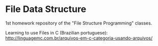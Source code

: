 # File Data Structure
1st homework repository of the "File Structure Programming" classes.

Learning to use Files in C (Brazilian portuguese): http://linguagemc.com.br/arquivos-em-c-categoria-usando-arquivos/
